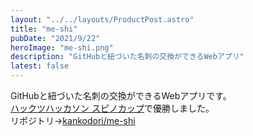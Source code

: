 ```yaml
---
layout: "../../layouts/ProductPost.astro"
title: "me-shi"
pubDate: "2021/9/22"
heroImage: "me-shi.png"
description: "GitHubと紐づいた名刺の交換ができるWebアプリ"
latest: false
---
```


GitHubと紐づいた名刺の交換ができるWebアプリです。  
[ハックツハッカソン スピノカップ](https://hackz.team/news/5Pq3BX9JLuz6pb6gJ76Zv8)で優勝しました。  
リポジトリ→[kankodori/me-shi](https://github.com/kanko-dori/me-shi)
